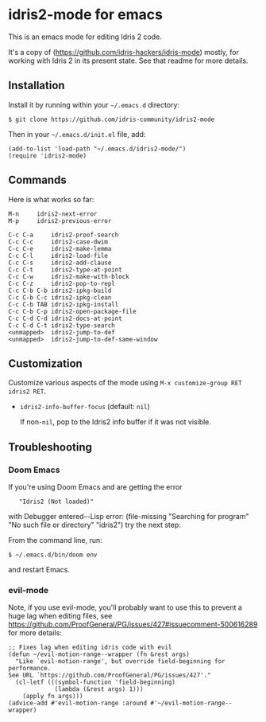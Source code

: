 # idris2-mode for emacs

This is an emacs mode for editing Idris 2 code.

It's a copy of (https://github.com/idris-hackers/idris-mode) mostly, for working with Idris 2 in its
present state.  See that readme for more details.

## Installation

Install it by running within your `~/.emacs.d` directory:
```
$ git clone https://github.com/idris-community/idris2-mode
```

Then in your `~/.emacs.d/init.el` file, add:
```
(add-to-list 'load-path "~/.emacs.d/idris2-mode/")
(require 'idris2-mode)
```

## Commands

Here is what works so far:
```
M-n		idris2-next-error
M-p		idris2-previous-error

C-c C-a		idris2-proof-search
C-c C-c		idris2-case-dwim
C-c C-e		idris2-make-lemma
C-c C-l		idris2-load-file
C-c C-s		idris2-add-clause
C-c C-t		idris2-type-at-point
C-c C-w		idris2-make-with-block
C-c C-z		idris2-pop-to-repl
C-c C-b C-b	idris2-ipkg-build
C-c C-b C-c	idris2-ipkg-clean
C-c C-b TAB	idris2-ipkg-install
C-c C-b C-p	idris2-open-package-file
C-c C-d C-d	idris2-docs-at-point
C-c C-d C-t	idris2-type-search
<unmapped>  idris2-jump-to-def
<unmapped>  idris2-jump-to-def-same-window
```

## Customization

Customize various aspects of the mode using `M-x customize-group RET idris2 RET`.

- `idris2-info-buffer-focus` (default: `nil`)

  If non-`nil`, pop to the Idris2 info buffer if it was not visible.

## Troubleshooting

### Doom Emacs

If you're using Doom Emacs and are getting the error

       "Idris2 (Not loaded)"
with
       Debugger entered--Lisp error: (file-missing "Searching for program" "No such file or directory" "idris2")
try the next step:

From the command line, run:
```
$ ~/.emacs.d/bin/doom env
```
and restart Emacs.

### evil-mode

Note, if you use evil-mode, you'll probably want to use this to prevent a huge lag when editing
files, see https://github.com/ProofGeneral/PG/issues/427#issuecomment-500616289 for more details:

```
;; Fixes lag when editing idris code with evil
(defun ~/evil-motion-range--wrapper (fn &rest args)
  "Like `evil-motion-range', but override field-beginning for performance.
See URL `https://github.com/ProofGeneral/PG/issues/427'."
  (cl-letf (((symbol-function 'field-beginning)
             (lambda (&rest args) 1)))
    (apply fn args)))
(advice-add #'evil-motion-range :around #'~/evil-motion-range--wrapper)
```
